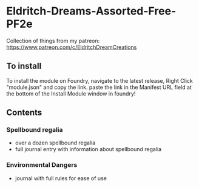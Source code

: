 ﻿# Eldritch-Dreams-Assorted-Free-PF2e
Collection of things from my patreon: https://www.patreon.com/c/EldritchDreamCreations
## To install
To install the module on Foundry, navigate to the latest release, Right Click "module.json" and copy the link. paste the link in the Manifest URL field at the bottom of the Install Module window in foundry!
## Contents
### Spellbound regalia
- over a dozen spellbound regalia
- full journal entry with information about spellbound regalia
### Environmental Dangers
- journal with full rules for ease of use
